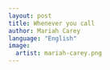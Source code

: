 ```yaml
---
layout: post
title: Whenever you call
author: Mariah Carey
language: "English"
image:
  artist: mariah-carey.png
---
```

